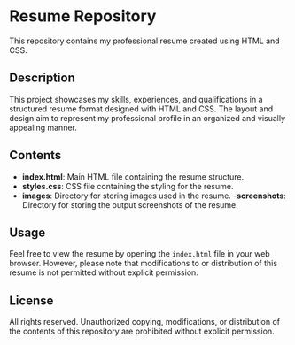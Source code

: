# Resume Repository

This repository contains my professional resume created using HTML and CSS.

## Description

This project showcases my skills, experiences, and qualifications in a structured resume format designed with HTML and CSS. The layout and design aim to represent my professional profile in an organized and visually appealing manner.

## Contents

- **index.html**: Main HTML file containing the resume structure.
- **styles.css**: CSS file containing the styling for the resume.
- **images**: Directory for storing images used in the resume.
-**screenshots**: Directory for storing the output screenshots of the resume.
 
## Usage

Feel free to view the resume by opening the `index.html` file in your web browser. However, please note that modifications to or distribution of this resume is not permitted without explicit permission.

## License

All rights reserved. Unauthorized copying, modifications, or distribution of the contents of this repository are prohibited without explicit permission.